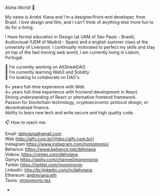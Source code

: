 Aloha World! 👋

My name is André Viana and i'm a designer/front-end developer, from Brasil. 
I love design and film, and I can't think of
anything else more fun to do for a living.



I Have formal education in Design (at UAM of São Paulo - Brasil),
Audiovisual (UEM of Madrid - Spain) and a english summer
class at the university of Liverpool. I continually motivated to perfect
my skills and stay on top of the fast moving web world, 
I am currently living in Lisbon, Portugal.<br>

🔭 I’m currently working on AltStreetDAO <br>
🌱 I’m currently learning Web3 and Solidity<br>
🤔 I’m looking to collaborate on DAO's<br>

8+ years full-time experience with Web.<br>
4+ years full-time experience with frontend development in React.<br>
Strong understanding of React or alternative frontend framework.<br>
Passion for blockchain technology, cryptoeconomic protocol design, or decentralized finance.<br>
Ability to learn new tech and write secure and high quality code. <br>

📫 How to reach me:<br>

Email: dehviana@gmail.com <br>
Web <a href="http://alfv.com.br/">[http://alfv.com.br/](http://alfv.com.br/)</a> <br>
Instagram <a href="https://www.instagram.com/monomonio/">https://www.instagram.com/monomonio/</a> <br> 
Behance: <a href="https://www.behance.net/dehviana">https://www.behance.net/dehviana</a> <br>
Videos: <a href="https://vimeo.com/dehviana">https://vimeo.com/dehviana</a><br>
Giphys <a href="https://giphy.com/channel/monomonio">https://giphy.com/channel/monomonio</a><br>
Twitter <a href="https://twitter.com/monomonio">https://twitter.com/monomonio</a><br>
LinkedIn: <a href="http://br.linkedin.com/in/dehviana">http://br.linkedin.com/in/dehviana</a><br>
Ethereum: <a href="http://andreviana.eth.xyz">andreviana.eth</a> <br>
Tezos: <a href="http://monomonio.tez.page">monomonio.tez</a> 

- 


